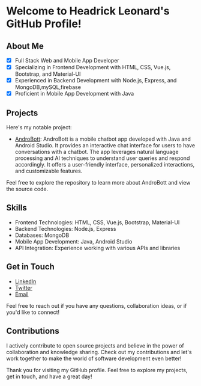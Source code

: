 # Welcome to Headrick Leonard's GitHub Profile!

## About Me
- [x] Full Stack Web and Mobile App Developer
- [x] Specializing in Frontend Development with HTML, CSS, Vue.js, Bootstrap, and Material-UI
- [x] Experienced in Backend Development with Node.js, Express, and MongoDB,mySQL,firebase
- [x] Proficient in Mobile App Development with Java

## Projects
Here's my notable project:

- [AndroBott]([https://github.com/headrickleonard/AndroBott]): AndroBott is a mobile chatbot app developed with Java and Android Studio. It provides an interactive chat interface for users to have conversations with a chatbot. The app leverages natural language processing and AI techniques to understand user queries and respond accordingly. It offers a user-friendly interface, personalized interactions, and customizable features.

Feel free to explore the repository to learn more about AndroBott and view the source code.

## Skills
- Frontend Technologies: HTML, CSS, Vue.js, Bootstrap, Material-UI
- Backend Technologies: Node.js, Express
- Databases: MongoDB
- Mobile App Development: Java, Android Studio
- API Integration: Experience working with various APIs and libraries

## Get in Touch
- [LinkedIn](https://www.linkedin.com/in/headrick-leonard-a0930224a)
- [Twitter](https://twitter.com/headric_leonard?t=GTrZr_6ryyu3RbcNmBL1MQ&s=08)
- [Email](headricleonard@gmail.com)

Feel free to reach out if you have any questions, collaboration ideas, or if you'd like to connect!

## Contributions
I actively contribute to open source projects and believe in the power of collaboration and knowledge sharing. Check out my contributions and let's work together to make the world of software development even better!


Thank you for visiting my GitHub profile. Feel free to explore my projects, get in touch, and have a great day!
